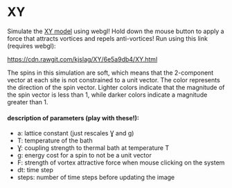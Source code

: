 # XY

Simulate the [XY model](https://en.wikipedia.org/wiki/Classical_XY_model) using webgl! Hold down the mouse button to apply a force that attracts vortices and repels anti-vortices!
Run using this link (requires webgl):

<https://cdn.rawgit.com/kjslag/XY/6e5a9db4/XY.html>

The spins in this simulation are soft, which means that the 2-component vector at each site is not constrained to a unit vector.
The color represents the direction of the spin vector.
Lighter colors indicate that the magnitude of the spin vector is less than 1, while darker colors indicate a magnitude greater than 1.

#### description of parameters (play with these!): ####
* a: lattice constant (just rescales Ɣ and g)
* T: temperature of the bath
* Ɣ: coupling strength to thermal bath at temperature T
* g: energy cost for a spin to not be a unit vector
* F: strength of vortex attractive force when mouse clicking on the system
* dt: time step
* steps: number of time steps before updating the image
